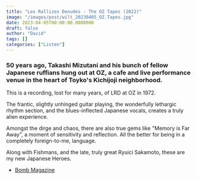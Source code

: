 ```yaml
---
title: "Les Rallizes Denudes - The OZ Tapes (2022)"
image: "/images/post/wilt_20230405_OZ.Tapes.jpg"
date: 2023-04-05T00:00:00.0000000
draft: false
author: "David"
tags: []
categories: ["Listen"]
---
```

### 50 years ago, Takashi Mizutani and his bunch of fellow Japanese ruffians hung out at OZ, a cafe and live performance venue in the heart of Toyko's Kichijoji neighborhood. 

 This is a recording, lost for many years, of LRD at OZ in 1972.

 The frantic, slightly unhinged guitar playing, the wonderfully lethargic rhythm section, and the blues-inflected Japanese vocals, creates a truly alien experience.

 Amongst the dirge and chaos, there are also true gems like "Memory is Far Away", a moment of sensitivity and reflection. All the better for being in a completely foreign-to-me, language. 

 Along with Fishmans, and the late, truly great Ryuici Sakamoto, these are my new Japanese Heroes.

-  [Bomb Magazine](https://bombmagazine.org/articles/les-rallizes-d%C3%A9nud%C3%A9ss-the-oz-tapes/)